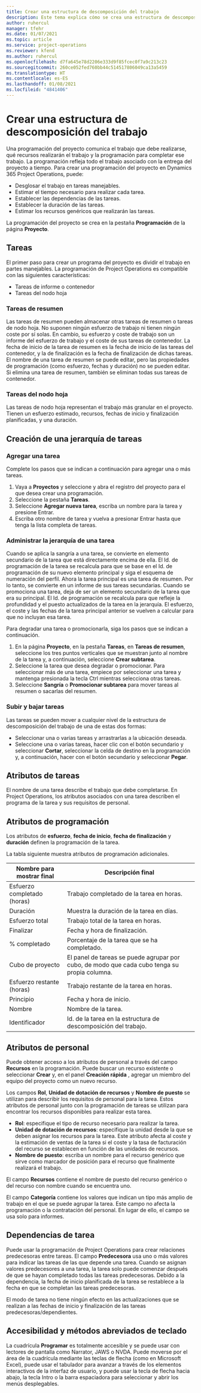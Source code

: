 ```yaml
---
title: Crear una estructura de descomposición del trabajo
description: Este tema explica cómo se crea una estructura de descomposición del trabajo que incluye los controles básicos en la nueva interfaz de programación.
author: ruhercul
manager: tfehr
ms.date: 01/07/2021
ms.topic: article
ms.service: project-operations
ms.reviewer: kfend
ms.author: ruhercul
ms.openlocfilehash: d7fa645e78d2206e333d9f85fcec0f7a9c213c23
ms.sourcegitcommit: 260ce052fed760bb44c514517806049ca13a5459
ms.translationtype: HT
ms.contentlocale: es-ES
ms.lasthandoff: 01/08/2021
ms.locfileid: "4841406"
---
```

# <a name="create-a-work-breakdown-structure-wbs"></a>Crear una estructura de descomposición del trabajo

Una programación del proyecto comunica el trabajo que debe realizarse, qué recursos realizarán el trabajo y la programación para completar ese trabajo. La programación refleja todo el trabajo asociado con la entrega del proyecto a tiempo. Para crear una programación del proyecto en Dynamics 365 Project Operations, puede:

  - Desglosar el trabajo en tareas manejables.
  - Estimar el tiempo necesario para realizar cada tarea.
  - Establecer las dependencias de las tareas.
  - Establecer la duración de las tareas.
  - Estimar los recursos genéricos que realizarán las tareas. 

La programación del proyecto se crea en la pestaña **Programación** de la página **Proyecto**.

## <a name="tasks"></a>Tareas

El primer paso para crear un programa del proyecto es dividir el trabajo en partes manejables. La programación de Project Operations es compatible con las siguientes características:

- Tareas de informe o contenedor
- Tareas del nodo hoja

### <a name="summary-tasks"></a>Tareas de resumen

Las tareas de resumen pueden almacenar otras tareas de resumen o tareas de nodo hoja. No suponen ningún esfuerzo de trabajo ni tienen ningún coste por sí solas. En cambio, su esfuerzo y coste de trabajo son un informe del esfuerzo de trabajo y el coste de sus tareas de contenedor. La fecha de inicio de la tarea de resumen es la fecha de inicio de las tareas del contenedor, y la de finalización es la fecha de finalización de dichas tareas. El nombre de una tarea de resumen se puede editar, pero las propiedades de programación (como esfuerzo, fechas y duración) no se pueden editar. Si elimina una tarea de resumen, también se eliminan todas sus tareas de contenedor.

### <a name="leaf-node-tasks"></a>Tareas del nodo hoja

Las tareas de nodo hoja representan el trabajo más granular en el proyecto. Tienen un esfuerzo estimado, recursos, fechas de inicio y finalización planificadas, y una duración.

## <a name="create-a-task-hierarchy"></a>Creación de una jerarquía de tareas

### <a name="add-a-task"></a>Agregar una tarea

Complete los pasos que se indican a continuación para agregar una o más tareas.

1. Vaya a **Proyectos** y seleccione y abra el registro del proyecto para el que desea crear una programación. 
2. Seleccione la pestaña **Tareas**. 
3. Seleccione **Agregar nueva tarea**, escriba un nombre para la tarea y presione Entrar.
2. Escriba otro nombre de tarea y vuelva a presionar Entrar hasta que tenga la lista completa de tareas.

### <a name="manage-hierarchy-of-a-task"></a>Administrar la jerarquía de una tarea

Cuando se aplica la sangría a una tarea, se convierte en elemento secundario de la tarea que está directamente encima de ella. El Id. de programación de la tarea se recalcula para que se base en el Id. de programación de su nuevo elemento principal y siga el esquema de numeración del perfil. Ahora la tarea principal es una tarea de resumen. Por lo tanto, se convierte en un informe de sus tareas secundarias. Cuando se promociona una tarea, deja de ser un elemento secundario de la tarea que era su principal. El Id. de programación se recalcula para que refleje la profundidad y el puesto actualizados de la tarea en la jerarquía. El esfuerzo, el coste y las fechas de la tarea principal anterior se vuelven a calcular para que no incluyan esa tarea.

Para degradar una tarea o promocionarla, siga los pasos que se indican a continuación.

1. En la página **Proyecto**, en la pestaña **Tareas**, en **Tareas de resumen**, seleccione los tres puntos verticales que se muestran junto al nombre de la tarea y, a continuación, seleccione **Crear subtarea**. 
2. Seleccione la tarea que desea degradar o promocionar. Para seleccionar más de una tarea, empiece por seleccionar una tarea y mantenga presionada la tecla Ctrl mientras selecciona otras tareas.
2. Seleccione **Sangría** o **Promocionar subtarea** para mover tareas al resumen o sacarlas del resumen.

### <a name="move-tasks-up-and-down"></a>Subir y bajar tareas

Las tareas se pueden mover a cualquier nivel de la estructura de descomposición del trabajo de una de estas dos formas:

- Seleccionar una o varias tareas y arrastrarlas a la ubicación deseada.
- Seleccione una o varias tareas, hacer clic con el botón secundario y seleccionar **Cortar**, seleccionar la celda de destino en la programación y, a continuación, hacer con el botón secundario y seleccionar **Pegar**.

## <a name="task-attributes"></a>Atributos de tareas

El nombre de una tarea describe el trabajo que debe completarse. En Project Operations, los atributos asociados con una tarea describen el programa de la tarea y sus requisitos de personal.

## <a name="schedule-attributes"></a>Atributos de programación

Los atributos de **esfuerzo**, **fecha de inicio**, **fecha de finalización** y **duración** definen la programación de la tarea.

La tabla siguiente muestra atributos de programación adicionales.

| **Nombre para mostrar final** | **Descripción final** |
| --- | --- |
| Esfuerzo completado (horas) | Trabajo completado de la tarea en horas. |
| Duración | Muestra la duración de la tarea en días. |
| Esfuerzo total | Trabajo total de la tarea en horas. |
| Finalizar | Fecha y hora de finalización. |
| % completado | Porcentaje de la tarea que se ha completado. |
| Cubo de proyecto | El panel de tareas se puede agrupar por cubo, de modo que cada cubo tenga su propia columna. |
| Esfuerzo restante (horas) | Trabajo restante de la tarea en horas. |
| Principio | Fecha y hora de inicio. |
| Nombre | Nombre de la tarea. |
| Identificador | Id. de la tarea en la estructura de descomposición del trabajo. |

## <a name="staffing-attributes"></a>Atributos de personal

Puede obtener acceso a los atributos de personal a través del campo **Recursos** en la programación. Puede buscar un recurso existente o seleccionar **Crear** y, en el panel **Creación rápida** , agregar un miembro del equipo del proyecto como un nuevo recurso.

Los campos **Rol**, **Unidad de dotación de recursos** y **Nombre de puesto** se utilizan para describir los requisitos de personal para la tarea. Estos atributos de personal junto con la programación de tareas se utilizan para encontrar los recursos disponibles para realizar esta tarea.

   - **Rol**: especifique el tipo de recurso necesario para realizar la tarea.
   - **Unidad de dotación de recursos**: especifique la unidad desde la que se deben asignar los recursos para la tarea. Este atributo afecta al coste y la estimación de ventas de la tarea si el coste y la tasa de facturación del recurso se establecen en función de las unidades de recursos.
   - **Nombre de puesto**: escriba un nombre para el recurso genérico que sirve como marcador de posición para el recurso que finalmente realizará el trabajo.

El campo **Recursos** contiene el nombre de puesto del recurso genérico o del recurso con nombre cuando se encuentra uno.

El campo **Categoría** contiene los valores que indican un tipo más amplio de trabajo en el que se puede agrupar la tarea. Este campo no afecta la programación o la contratación del personal. En lugar de ello, el campo se usa solo para informes.

## <a name="task-dependencies"></a>Dependencias de tarea

Puede usar la programación de Project Operations para crear relaciones predecesoras entre tareas. El campo **Predecesora** usa uno o más valores para indicar las tareas de las que depende una tarea. Cuando se asignan valores predecesores a una tarea, la tarea solo puede comenzar después de que se hayan completado todas las tareas predecesoras. Debido a la dependencia, la fecha de inicio planificada de la tarea se restablece a la fecha en que se completan las tareas predecesoras.

El modo de tarea no tiene ningún efecto en las actualizaciones que se realizan a las fechas de inicio y finalización de las tareas predecesoras/dependientes.

## <a name="accessibility-and-keyboard-shortcuts"></a>Accesibilidad y métodos abreviados de teclado

La cuadrícula **Programar** es totalmente accesible y se puede usar con lectores de pantalla como Narrator, JAWS o NVDA. Puede moverse por el área de la cuadrícula mediante las teclas de flecha (como en Microsoft Excel), puede usar el tabulador para avanzar a través de los elementos interactivos de la interfaz de usuario, y puede usar la tecla de flecha hacia abajo, la tecla Intro o la barra espaciadora para seleccionar y abrir los menús desplegables.
